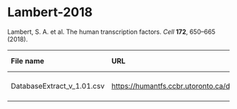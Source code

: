 # Lambert-2018

Lambert, S. A. et al. The human transcription factors. *Cell* **172**, 650–665 (2018).

| File name                  | URL                                                                          | Access date  |               MD5                | Remark |
| :------------------------- | :--------------------------------------------------------------------------- | :----------: | :------------------------------: | :----- |
| DatabaseExtract_v_1.01.csv | https://humantfs.ccbr.utoronto.ca/download/v_1.01/DatabaseExtract_v_1.01.csv | Nov 27, 2024 | 5fa3ea81fe1cd8fa5deb36b5bb5b43ff |        |
